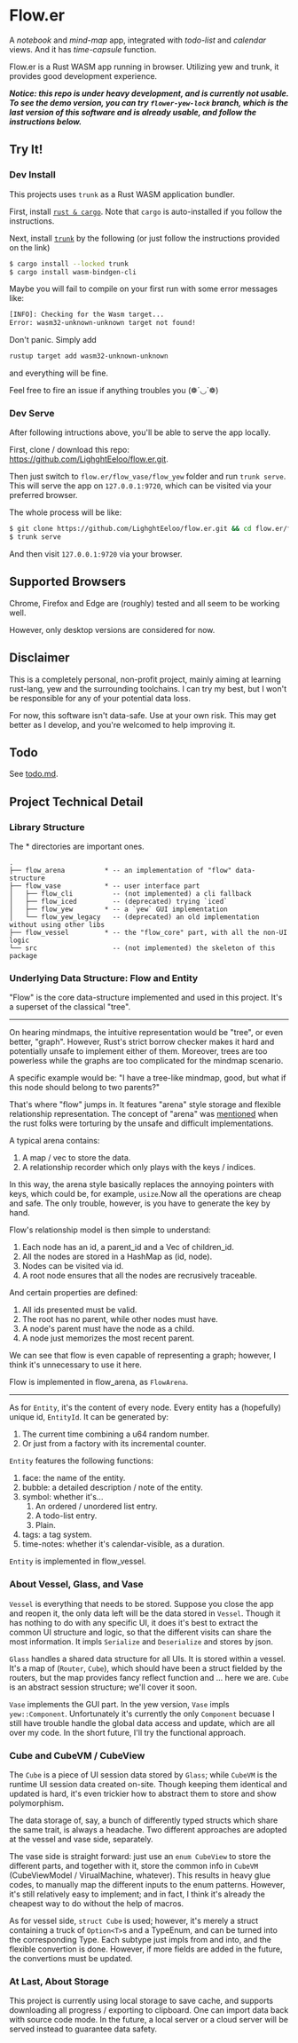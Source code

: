 # Flow.er

A *notebook* and *mind-map* app, integrated with *todo-list* and *calendar* views. And it has *time-capsule* function.

Flow.er is a Rust WASM app running in browser. Utilizing yew and trunk, it provides good development experience.

***Notice: this repo is under heavy development, and is currently not usable. To see the demo version, you can try `flower-yew-lock` branch, which is the last version of this software and is already usable, and follow the instructions below.***

## Try It!

### Dev Install

This projects uses `trunk` as a Rust WASM application bundler.

First, install [`rust & cargo`](https://www.rust-lang.org/learn/get-started). Note that `cargo` is auto-installed if you follow the instructions.

Next, install [`trunk`](https://github.com/thedodd/trunk) by the following (or just follow the instructions provided on the link)
```bash
$ cargo install --locked trunk
$ cargo install wasm-bindgen-cli
```

Maybe you will fail to compile on your first run with some error messages like:
```bash
[INFO]: Checking for the Wasm target...
Error: wasm32-unknown-unknown target not found!
```

Don't panic. Simply add
```bash
rustup target add wasm32-unknown-unknown
```
and everything will be fine.

Feel free to fire an issue if anything troubles you (❁´◡`❁)

### Dev Serve

After following intructions above, you'll be able to serve the app locally.

First, clone / download this repo: https://github.com/LighghtEeloo/flow.er.git.

Then just switch to `flow.er/flow_vase/flow_yew` folder and run `trunk serve`. This will serve the app on `127.0.0.1:9720`, which can be visited via your preferred browser.

The whole process will be like:
```bash
$ git clone https://github.com/LighghtEeloo/flow.er.git && cd flow.er/flow_vase/flow_yew
$ trunk serve
```
And then visit `127.0.0.1:9720` via your browser.

## Supported Browsers

Chrome, Firefox and Edge are (roughly) tested and all seem to be working well. 

However, only desktop versions are considered for now.

## Disclaimer

This is a completely personal, non-profit project, mainly aiming at learning rust-lang, yew and the surrounding toolchains. I can try my best, but I won't be responsible for any of your potential data loss. 

For now, this software isn't data-safe. Use at your own risk. This may get better as I develop, and you're welcomed to help improving it.


## Todo
See [todo.md](./todo.md).

## Project Technical Detail

### Library Structure

The * directories are important ones.
```
.
├── flow_arena          * -- an implementation of "flow" data-structure
├── flow_vase           * -- user interface part
│   ├── flow_cli          -- (not implemented) a cli fallback 
│   ├── flow_iced         -- (deprecated) trying `iced`
│   ├── flow_yew        * -- a `yew` GUI implementation
│   └── flow_yew_legacy   -- (deprecated) an old implementation without using other libs
├── flow_vessel         * -- the "flow_core" part, with all the non-UI logic
└── src                   -- (not implemented) the skeleton of this package
```

### Underlying Data Structure: Flow and Entity

"Flow" is the core data-structure implemented and used in this project. It's a superset of the classical "tree". 

---

On hearing mindmaps, the intuitive representation would be "tree", or even better, "graph". However, Rust's strict borrow checker makes it hard and potentially unsafe to implement either of them. Moreover, trees are too powerless while the graphs are too complicated for the mindmap scenario. 

A specific example would be: "I have a tree-like mindmap, good, but what if this node should belong to two parents?"

That's where "flow" jumps in. It features "arena" style storage and flexible relationship representation. The concept of "arena" was [mentioned](https://dev.to/deciduously/no-more-tears-no-more-knots-arena-allocated-trees-in-rust-44k6) when the rust folks were torturing by the unsafe and difficult implementations. 

A typical arena contains:
1. A map / vec to store the data.
2. A relationship recorder which only plays with the keys / indices.

In this way, the arena style basically replaces the annoying pointers with keys, which could be, for example, `usize`.Now all the operations are cheap and safe. The only trouble, however, is you have to generate the key by hand. 

Flow's relationship model is then simple to understand: 
1. Each node has an id, a parent_id and a Vec of children_id.
2. All the nodes are stored in a HashMap as (id, node).
3. Nodes can be visited via id.
4. A root node ensures that all the nodes are recrusively traceable. 

And certain properties are defined:
1. All ids presented must be valid.
2. The root has no parent, while other nodes must have.
3. A node's parent must have the node as a child.
4. A node just memorizes the most recent parent.

We can see that flow is even capable of representing a graph; however, I think it's unnecessary to use it here.

Flow is implemented in flow_arena, as `FlowArena`.

---

As for `Entity`, it's the content of every node. Every entity has a (hopefully) unique id, `EntityId`. It can be generated by:
1. The current time combining a u64 random number.
2. Or just from a factory with its incremental counter.

`Entity` features the following functions:
1. face: the name of the entity.
2. bubble: a detailed description / note of the entity.
3. symbol: whether it's...
   1. An ordered / unordered list entry.
   2. A todo-list entry.
   3. Plain.
4. tags: a tag system.
5. time-notes: whether it's calendar-visible, as a duration.

`Entity` is implemented in flow_vessel.

### About Vessel, Glass, and Vase

`Vessel` is everything that needs to be stored. Suppose you close the app and reopen it, the only data left will be the data stored in `Vessel`. Though it has nothing to do with any specific UI, it does it's best to extract the common UI structure and logic, so that the different visits can share the most information. It impls `Serialize` and `Deserialize` and stores by json.

`Glass` handles a shared data structure for all UIs. It is stored within a vessel. It's a map of (`Router`, `Cube`), which should have been a struct fielded by the routers, but the map provides fancy reflect function and ... here we are. `Cube` is an abstract session structure; we'll cover it soon.

`Vase` implements the GUI part. In the yew version, `Vase` impls `yew::Component`. Unfortunately it's currently the only `Component` becuase I still have trouble handle the global data access and update, which are all over my code. In the short future, I'll try the functional approach.


### Cube and CubeVM / CubeView

The `Cube` is a piece of UI session data stored by `Glass`; while `CubeVM` is the runtime UI session data created on-site. Though keeping them identical and updated is hard, it's even trickier how to abstract them to store and show polymorphism.

The data storage of, say, a bunch of differently typed structs which share the same trait, is always a headache. Two different approaches are adopted at the vessel and vase side, separately.

The vase side is straight forward: just use an `enum CubeView` to store the different parts, and together with it, store the common info in `CubeVM` (CubeViewModel / VirualMachine, whatever). This results in heavy glue codes, to manually map the different inputs to the enum patterns. However, it's still relatively easy to implement; and in fact, I think it's already the cheapest way to do without the help of macros.

As for vessel side, `struct Cube` is used; however, it's merely a struct containing a truck of `Option<T>`s and a TypeEnum, and can be turned into the corresponding Type. Each subtype just impls from and into, and the flexible convertion is done. However, if more fields are added in the future, the convertions must be updated.


### At Last, About Storage

This project is currently using local storage to save cache, and supports downloading all progress / exporting to clipboard. One can import data back with source code mode. In the future, a local server or a cloud server will be served instead to guarantee data safety.

